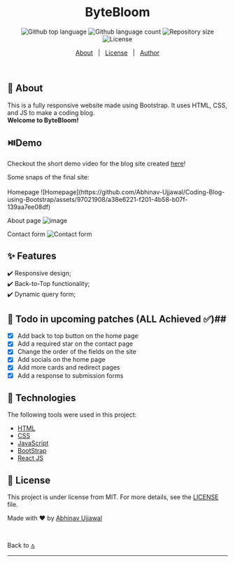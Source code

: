 <br><br>
<h1 align="center">ByteBloom</h1>

<p align="center">
  <img alt="Github top language" src="https://img.shields.io/github/languages/top/abhinav-ujjawal/Coding-Blog-using-Bootstrap?color=56BEB8">

  <img alt="Github language count" src="https://img.shields.io/github/languages/count/abhinav-ujjawal/Coding-Blog-using-Bootstrap?color=56BEB8">

  <img alt="Repository size" src="https://img.shields.io/github/repo-size/abhinav-ujjawal/Coding-Blog-using-Bootstrap?color=56BEB8">

  <img alt="License" src="https://img.shields.io/github/license/abhinav-ujjawal/Coding-Blog-using-Bootstrap?color=56BEB8">

  <!-- <img alt="Github issues" src="https://img.shields.io/github/issues/abhinav-ujjawal/Coding-Blog-using-Bootstrap?color=56BEB8" /> -->

  <!-- <img alt="Github forks" src="https://img.shields.io/github/forks/abhinav-ujjawal/Coding-Blog-using-Bootstrap?color=56BEB8" /> -->

  <!-- <img alt="Github stars" src="https://img.shields.io/github/stars/abhinav-ujjawal/Coding-Blog-using-Bootstrap?color=56BEB8" /> -->
</p>

<!-- Status -->

<!-- <h4 align="center"> 
	🚧  ByteBloom 🚀 Under construction...  🚧
</h4> 

<hr> -->

<p align="center">
  <a href="#dart-about">About</a> &#xa0; | &#xa0; 
  <!-- <a href="#sparkles-features">Features</a> &#xa0; | &#xa0; -->
  <!-- <a href="#rocket-technologies">Technologies</a> &#xa0; | &#xa0; -->
  <!-- <a href="#white_check_mark-requirements">Requirements</a> &#xa0; | &#xa0;
  <a href="#checkered_flag-starting">Starting</a> &#xa0; | &#xa0; -->
  <a href="#memo-license">License</a> &#xa0; | &#xa0;
  <a href="https://github.com/abhinav-ujjawal" target="_blank">Author</a>
</p>

<br>

## :dart: About ##
This is a fully responsive website made using Bootstrap. It uses HTML, CSS, and JS to make a coding blog. <br>
**Welcome to ByteBloom!**


## ⏯️Demo ##
Checkout the short demo video for the blog site created <a href="https://drive.google.com/file/d/1ePGygnahJndEObRcOpRQ4gewKoQTandH/view?usp=sharing"> here</a>!
</div>
Some snaps of the final site: <br><br>
Homepage
![Homepage](https://github.com/Abhinav-Ujjawal/Coding-Blog-using-Bootstrap/assets/97021908/a38e6221-f201-4b58-b07f-139aa7ee08df)

About page
![image](https://github.com/Abhinav-Ujjawal/Coding-Blog-using-Bootstrap/assets/97021908/d5962b1a-a6f9-4ee1-8b9b-f7672c6f12f1)

Contact form
![Contact form](https://github.com/Abhinav-Ujjawal/Coding-Blog-using-Bootstrap/assets/97021908/0d900282-19ba-426e-8ba5-b03e3b847cf8)


## :sparkles: Features ##

:heavy_check_mark: Responsive design;\
:heavy_check_mark: Back-to-Top functionality;\
:heavy_check_mark: Dynamic query form;

## 📝 Todo in upcoming patches (ALL Achieved :white_check_mark:)##

- [x] Add back to top button on the home page
- [x] Add a required star on the contact page
- [x] Change the order of the fields on the site
- [x] Add socials on the home page
- [x] Add more cards and redirect pages
- [x] Add a response to submission forms
<!-- - [ ] Add a demo video of the site in the README -->


## :rocket: Technologies ##

The following tools were used in this project:

- [HTML](https://developer.mozilla.org/en-US/docs/Web/HTML)
- [CSS](https://www.w3.org/Style/CSS/Overview.en.html)
- [JavaScript](https://developer.mozilla.org/en-US/docs/Web/javascript)
- [BootStrap](https://getbootstrap.com/)
- [React JS](https://react.dev/)
<!-- - [React Native](https://reactnative.dev/) -->

<!-- ## :white_check_mark: Requirements ##

None at all! Just start by cloning the project!-->

<!-- ## :checkered_flag: Starting ##

```bash
# Clone this project
$ git clone https://github.com/Abhinav-Ujjawal/Coding-Blog-using-Bootstrap

# Access
$ cd Coding-Blog-using-Bootstrap

# Install dependencies
$ yarn

# Run the project
$ yarn start

# The server will initialize in the <http://localhost:5500>
``` -->

## :memo: License ##

This project is under license from MIT. For more details, see the [LICENSE](LICENSE.md) file.


Made with :heart: by <a href="https://github.com/Abhinav-Ujjawal" target="_blank">Abhinav Ujjawal</a>

&#xa0;

Back to <a href="#top">🔝 </a>
<hr>
